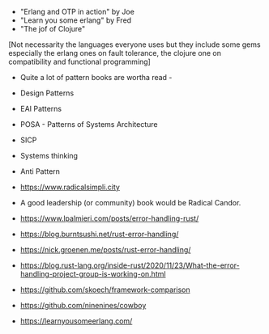 * "Erlang and OTP in action" by Joe
* "Learn you some erlang" by Fred
* "The jof of Clojure"

[Not necessarity the languages everyone uses but they include some gems especially the erlang ones on fault tolerance, the clojure one on compatibility and functional programming]

* Quite a lot of pattern books are wortha read - 
* Design Patterns 
* EAI Patterns
* POSA - Patterns of Systems Architecture
* SICP
* Systems thinking 
* Anti Pattern
* https://www.radicalsimpli.city
* A good leadership (or community) book would be Radical Candor.

* https://www.lpalmieri.com/posts/error-handling-rust/
* https://blog.burntsushi.net/rust-error-handling/
* https://nick.groenen.me/posts/rust-error-handling/
* https://blog.rust-lang.org/inside-rust/2020/11/23/What-the-error-handling-project-group-is-working-on.html
* https://github.com/skoech/framework-comparison
* https://github.com/ninenines/cowboy
* https://learnyousomeerlang.com/
